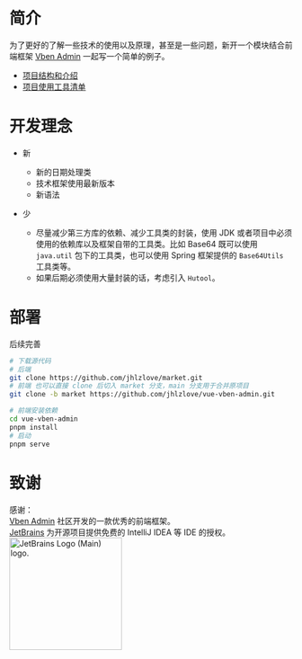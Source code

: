 # 简介

为了更好的了解一些技术的使用以及原理，甚至是一些问题，新开一个模块结合前端框架 [Vben Admin](https://vvbin.cn/doc-next/)
一起写一个简单的例子。

- [项目结构和介绍](./market-vben-example/introduce.md)
- [项目使用工具清单](./dev-tools.md)

# 开发理念

- 新
    - 新的日期处理类
    - 技术框架使用最新版本
    - 新语法

- 少
    - 尽量减少第三方库的依赖、减少工具类的封装，使用 JDK 或者项目中必须使用的依赖库以及框架自带的工具类。比如
      Base64 既可以使用 `java.util` 包下的工具类，也可以使用
      Spring 框架提供的 `Base64Utils` 工具类等。
    - 如果后期必须使用大量封装的话，考虑引入 `Hutool`。

# 部署

后续完善

```bash
# 下载源代码
# 后端
git clone https://github.com/jhlzlove/market.git
# 前端 也可以直接 clone 后切入 market 分支，main 分支用于合并原项目
git clone -b market https://github.com/jhlzlove/vue-vben-admin.git

# 前端安装依赖
cd vue-vben-admin
pnpm install
# 启动
pnpm serve
```

# 致谢

感谢：  
[Vben Admin](https://vvbin.cn/doc-next/) 社区开发的一款优秀的前端框架。  
[JetBrains](https://jb.gg/OpenSourceSupport) 为开源项目提供免费的 IntelliJ IDEA 等 IDE 的授权。  
<img style="width:200px" src="https://resources.jetbrains.com/storage/products/company/brand/logos/jb_beam.png" alt="JetBrains Logo (Main) logo.">
